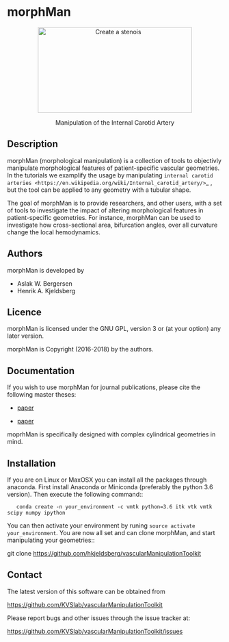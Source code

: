 morphMan
=====

<p align="center">
    <img src="https://raw.githubusercontent.com/KVSlab/vascularManipulationToolkit/master/docs/source/change_stenosis.png?token=AJKg8GZbIiq2gb9V1elUl0hqm3QrCco4ks5bv20iwA%3D%3D" width="360" height="200" alt="Create a stenois"/>
</p>
<p align="center">
    Manipulation of the Internal Carotid Artery
</p>

Description
-----------

morphMan (morphological manipulation) is a collection of tools to objectivly manipulate morphological features
of patient-specific vascular geometries. In the tutorials we examplify the usage
by manipulating `internal carotid arteries <https://en.wikipedia.org/wiki/Internal_carotid_artery/>`_
, but the tool can be applied to any geometry with a tubular shape.

The goal of morphMan is to provide researchers, and other users, with a set of tools to investigate the impact
of altering morphological features in patient-specific geometries. For instance, morphMan can be used to
investigate how cross-sectional area, bifurcation angles, over all curvature change the local hemodynamics.


Authors
-------

morphMan is developed by

  * Aslak W. Bergersen 
  * Henrik A. Kjeldsberg 

Licence
-------

morphMan is licensed under the GNU GPL, version 3 or (at your option) any
later version.

morphMan is Copyright (2016-2018) by the authors.

Documentation
-------------


If you wish to use morphMan for journal publications, please cite the following master theses: 

* [paper](https://www.duo.uio.no/bitstream/handle/10852/50515/master-bergersen.pdf?sequence=5&isAllowed=y)

* [paper](https://www.duo.uio.no/bitstream/handle/10852/63389/henrikkjeldsberg_master.pdf?sequence=1&isAllowed=y)


moprhMan is specifically designed with complex cylindrical geometries in mind. 


Installation
------------

If you are on Linux or MaxOSX you can install all the packages through anaconda.
First install Anaconda or Miniconda (preferably the python 3.6 version).
Then execute the following command::

       conda create -n your_environment -c vmtk python=3.6 itk vtk vmtk scipy numpy ipython

You can then activate your environment by runing ``source activate your_environment``.
You are now all set and can clone morphMan, and start manipulating your geometries::

  git clone https://github.com/hkjeldsberg/vascularManipulationToolkit


Contact
-------

The latest version of this software can be obtained from

  https://github.com/KVSlab/vascularManipulationToolkit

Please report bugs and other issues through the issue tracker at:
  
  https://github.com/KVSlab/vascularManipulationToolkit/issues
